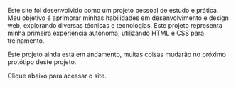Este site foi desenvolvido como um projeto pessoal de estudo e prática. Meu objetivo é aprimorar minhas habilidades em desenvolvimento e design web, explorando diversas técnicas e tecnologias. Este projeto representa minha primeira experiência autônoma, utilizando HTML e CSS para treinamento.

Este projeto ainda está em andamento, muitas coisas mudarão no próximo protótipo deste projeto.

Clique abaixo para acessar o site.
